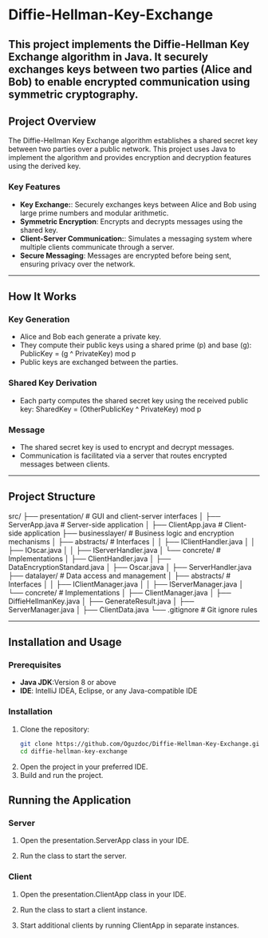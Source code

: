 # Diffie-Hellman-Key-Exchange

This project implements the Diffie-Hellman Key Exchange algorithm in Java. It securely exchanges keys between two parties (Alice and Bob) to enable encrypted communication using symmetric cryptography.
---

## Project Overview

The Diffie-Hellman Key Exchange algorithm establishes a shared secret key between two parties over a public network. This project uses Java to implement the algorithm and provides encryption and decryption features using the derived key.

### Key Features
- **Key Exchange:**: Securely exchanges keys between Alice and Bob using large prime numbers and modular arithmetic.
- **Symmetric Encryption**: Encrypts and decrypts messages using the shared key.
- **Client-Server Communication:**: Simulates a messaging system where multiple clients communicate through a server.
- **Secure Messaging**: Messages are encrypted before being sent, ensuring privacy over the network.

---

## How It Works

### Key Generation
- Alice and Bob each generate a private key.
- They compute their public keys using a shared prime (p) and base (g):
PublicKey = (g ^ PrivateKey) mod p
- Public keys are exchanged between the parties.

### Shared Key Derivation
- Each party computes the shared secret key using the received public key:
 SharedKey = (OtherPublicKey ^ PrivateKey) mod p

### Message
- The shared secret key is used to encrypt and decrypt messages.
- Communication is facilitated via a server that routes encrypted messages between clients.

---

## Project Structure

src/ ├── presentation/ # GUI and client-server interfaces │ ├── ServerApp.java # Server-side application │ ├── ClientApp.java # Client-side application ├── businesslayer/ # Business logic and encryption mechanisms │ ├── abstracts/ # Interfaces │ │ ├── IClientHandler.java │ │ ├── IOscar.java │ │ ├── IServerHandler.java │ └── concrete/ # Implementations │ ├── ClientHandler.java │ ├── DataEncryptionStandard.java │ ├── Oscar.java │ ├── ServerHandler.java ├── datalayer/ # Data access and management │ ├── abstracts/ # Interfaces │ │ ├── IClientManager.java │ │ ├── IServerManager.java │ └── concrete/ # Implementations │ ├── ClientManager.java │ ├── DiffieHellmanKey.java │ ├── GenerateResult.java │ ├── ServerManager.java │ ├── ClientData.java └── .gitignore # Git ignore rules

---

## Installation and Usage

### Prerequisites
- **Java JDK**:Version 8 or above
- **IDE**: IntelliJ IDEA, Eclipse, or any Java-compatible IDE

### Installation
1. Clone the repository:
   ```bash
   git clone https://github.com/Oguzdoc/Diffie-Hellman-Key-Exchange.git
   cd diffie-hellman-key-exchange
   
2. Open the project in your preferred IDE.
3. Build and run the project.

## Running the Application

### Server
1. Open the presentation.ServerApp class in your IDE.

2. Run the class to start the server.

### Client
1. Open the presentation.ClientApp class in your IDE.

2. Run the class to start a client instance.

3. Start additional clients by running ClientApp in separate instances.

